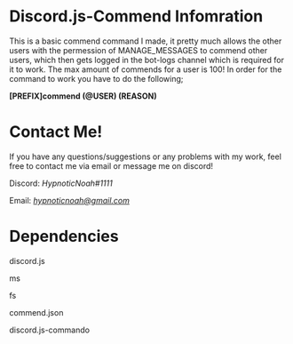 # Discord.js-Commend Infomration 

This is a basic commend command I made, it pretty much allows the other users with the permession of MANAGE_MESSAGES to commend other users, which then gets logged in the bot-logs channel which is required for it to work. The max amount of commends for a user is 100! In order for the command to work you have to do the following;

**[PREFIX]commend (@USER) (REASON)**

# Contact Me!
 If you have any questions/suggestions or any problems with my work, feel free to contact me via email or message me on discord!

  Discord: *HypnoticNoah#1111*

  Email: *hypnoticnoah@gmail.com*

# Dependencies 
discord.js 

ms

fs

commend.json 

discord.js-commando
